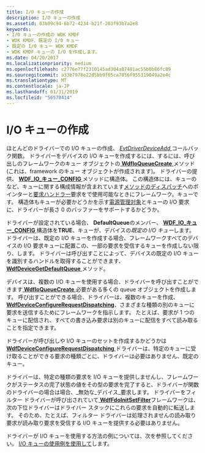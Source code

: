 ```yaml
---
title: I/O キューの作成
description: I/O キューの作成
ms.assetid: 03b09c94-6b72-4234-b21f-203f93b7a2e8
keywords:
- I/O キューの作成の WDK KMDF
- WDK KMDF、既定の I/O キュー
- 既定の I/O キュー WDK KMDF
- WDK KMDF キューの I/O を作成します。
ms.date: 04/20/2017
ms.localizationpriority: medium
ms.openlocfilehash: c2776e77f2310145ad304a87481ac55b0b86fc89
ms.sourcegitcommit: a33b7978e22d5bb9f65ca7056f955319049a2e4c
ms.translationtype: MT
ms.contentlocale: ja-JP
ms.lasthandoff: 01/31/2019
ms.locfileid: "56578414"
---
```

# <a name="creating-io-queues"></a>I/O キューの作成





ほとんどのドライバーでの I/O キューの作成、 [ *EvtDriverDeviceAdd* ](https://msdn.microsoft.com/library/windows/hardware/ff541693)コールバック関数。 ドライバーをデバイスの I/O キューを作成するには、するには、呼び出しのフレームワークのキュー オブジェクトの[ **WdfIoQueueCreate** ](https://msdn.microsoft.com/library/windows/hardware/ff547401)メソッド (これは、framework のキュー オブジェクトが作成されます)。 ドライバーの提供、 [ **WDF\_IO\_キュー\_CONFIG** ](https://msdn.microsoft.com/library/windows/hardware/ff552359)メソッドに構造体。 この構造体には、キューのなど、キューに関する構成情報が含まれています[メソッドのディスパッチ](dispatching-methods-for-i-o-requests.md)へのポインターと[要求ハンドラー](request-handlers.md)要求をで使用可能なときにフレームワーク。キューです。 構造体もキューが必要かどうかを示す[電源管理対象](using-power-managed-i-o-queues.md)とキューの I/O 要求に、ドライバーが長さ 0 のバッファーをサポートするかどうか。

ドライバーが設定されている場合、 **DefaultQueue**のメンバー、 [ **WDF\_IO\_キュー\_CONFIG** ](https://msdn.microsoft.com/library/windows/hardware/ff552359)構造体を**TRUE**、キューが、デバイスの*既定の I/O キュー*します。 ドライバーは、既定の I/O キューを作成する場合、フレームワークすべてのデバイスの I/O 要求キューに配置この、一部の要求を受信するキューを作成しない限り、します。 ドライバーは呼び出すことによって、デバイスの既定の I/O キューを識別するハンドルを取得することができます、 [ **WdfDeviceGetDefaultQueue** ](https://msdn.microsoft.com/library/windows/hardware/ff545965)メソッド。

デバイスは、複数の I/O キューを使用する場合、ドライバーを呼び出すことができます[ **WdfIoQueueCreate** ](https://msdn.microsoft.com/library/windows/hardware/ff547401)必要がある多くの queue オブジェクトを作成します。 呼び出すことができる場合、ドライバーは、複数のキューを作成、 [ **WdfDeviceConfigureRequestDispatching**](https://msdn.microsoft.com/library/windows/hardware/ff545920)、さまざまな種類の別のキューに要求を送信するためにフレームワークを指示します。 たとえば、要求が 1 つのキューに配信され、すべての書き込み要求は別のキューに配信をすべて読み取ることを指定できます。

ドライバーが呼び出しや I/O キューのセットを作成するかどうかは[ **WdfDeviceConfigureRequestDispatching** ](https://msdn.microsoft.com/library/windows/hardware/ff545920)ドライバーは、特定のキューに受け取ることができる要求の種類ごとに、ドライバーは必要はありません、既定のキュー。

ドライバーは、特定の種類の要求を I/O キューを提供しませんし、フレームワークがステータスの完了状態の値をその型の要求を完了すると、ドライバーが関数のドライバーの場合は場合、\_無効な\_デバイス\_要求します。 ドライバーをフィルター ドライバーが呼び出されていて[ **WdfFdoInitSetFilter**](https://msdn.microsoft.com/library/windows/hardware/ff547273)フレームワークは、次の下位ドライバーはドライバー スタックにこれらの要求を自動的に転送します。 そのため、たとえば、フィルター ドライバーは処理されませんの読み取り要求が読み取り要求を受信する I/O キューを提供する必要はありません。

ドライバーが I/O キューを使用する方法の例については、次を参照してください。 [I/O キューの使用例を使用して](example-uses-of-i-o-queues.md)します。

 

 





